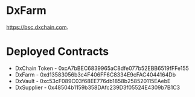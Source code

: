 # DxFarm
https://bsc.dxchain.com.

# Deployed Contracts
* DxChain Token - 0xcA7bBEC6839965aC8dfe077b52EBB6519fFFe155
* DxFarm - 0xd13583056b3c4F406FF6C8334E9cFAC4044164Db
* DxVault - 0xc53cF089C03f68EE776db1858b258520115EAebE
* DxSupplier - 0x48504b1159b358DAfc239D3f05524E4309b7B1C3
